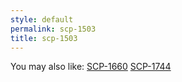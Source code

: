 ```yaml
---
style: default
permalink: scp-1503
title: scp-1503
---
```

You may also like:
[SCP-1660](http://scp-wiki.net/scp-1660)
[SCP-1744](http://scp-wiki.net/scp-1744)